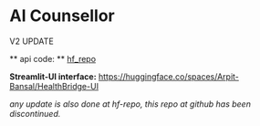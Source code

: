 # AI Counsellor 
V2 UPDATE

** api code: ** [hf_repo](https://huggingface.co/spaces/Arpit-Bansal/HealthBridge/tree/main)

**Streamlit-UI interface:** https://huggingface.co/spaces/Arpit-Bansal/HealthBridge-UI

_any update is also done at hf-repo, this repo at github has been discontinued._
